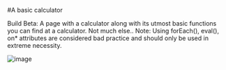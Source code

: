 #A basic calculator
  
Build Beta: A page with a calculator along with its utmost basic functions you can find at a calculator. Not much else..
Note: Using forEach(), eval(), on* attributes are considered bad practice and should only be used in extreme necessity.

![image](https://user-images.githubusercontent.com/130273473/230778917-d84d0554-b81b-480b-af38-69465398472b.png)
